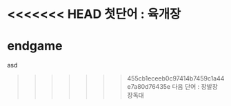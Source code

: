 <<<<<<< HEAD
첫단어 : 육개장
=======
# endgame
asd
>>>>>>> 455cb1eceeb0c97414b7459c1a44e7a80d76435e
다음 단어 : 장발장
장독대
